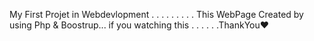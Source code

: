 My First Projet in  Webdevlopment
.
.
.
.
.
.
.
.
.
This WebPage Created by using Php & Boostrup...
if you watching this .
                       .
                        .
                         .
                         .
                         .ThankYou❤
